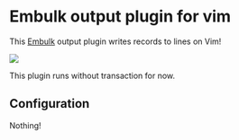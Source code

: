 # Embulk output plugin for vim

This [Embulk](https://github.com/embulk/embulk) output plugin writes records to lines on Vim!

![](http://go-gyazo.appspot.com/c632b79364facb51.png)

This plugin runs without transaction for now.

## Configuration

Nothing!
